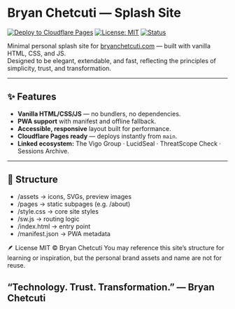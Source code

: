 # Bryan Chetcuti — Splash Site

[![Deploy to Cloudflare Pages](https://img.shields.io/badge/Deploy-Cloudflare%20Pages-blue?logo=cloudflare&logoColor=white)](https://pages.cloudflare.com/)
[![License: MIT](https://img.shields.io/badge/License-MIT-green.svg)](LICENSE)
[![Status](https://img.shields.io/website?url=https%3A%2F%2Fbryanchetcuti.com)](https://bryanchetcuti.com)


Minimal personal splash site for [bryanchetcuti.com](https://bryanchetcuti.com) — built with vanilla HTML, CSS, and JS.  
Designed to be elegant, extendable, and fast, reflecting the principles of simplicity, trust, and transformation.

---

## ✨ Features
- **Vanilla HTML/CSS/JS** — no bundlers, no dependencies.
- **PWA support** with manifest and offline fallback.
- **Accessible, responsive** layout built for performance.
- **Cloudflare Pages ready** — deploys instantly from `main`.
- **Linked ecosystem:** The Vigo Group · LucidSeal · ThreatScope Check · Sessions Archive.

---

## 🚀 Structure
- /assets → icons, SVGs, preview images
- /pages → static subpages (e.g. /about)
- /style.css → core site styles
- /sw.js → routing logic
- /index.html → entry point
- /manifest.json → PWA metadata

🪶 License
MIT © Bryan Chetcuti
You may reference this site’s structure for learning or inspiration, but the personal brand assets and name are not for reuse.


“Technology. Trust. Transformation.”
— Bryan Chetcuti
---
